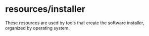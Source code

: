 # resources/installer #

These resources are used by tools that create the software installer,
organized by operating system.
